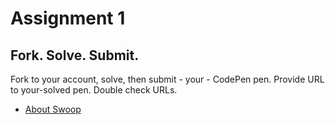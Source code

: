 # Assignment 1


## Fork. Solve. Submit. 
Fork to your account, solve, then submit - your - CodePen pen. Provide URL to your-solved pen. Double check URLs. 

* [About Swoop](https://codepen.io/manikoth/pen/WNeqjBW)
